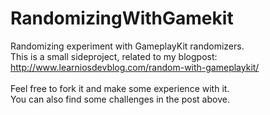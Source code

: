# RandomizingWithGamekit
Randomizing experiment with GameplayKit randomizers.<br>
This is a small sideproject, related to my blogpost: http://www.learniosdevblog.com/random-with-gameplaykit/<br>
<br>
Feel free to fork it and make some experience with it.<br>
You can also find some challenges in the post above.

